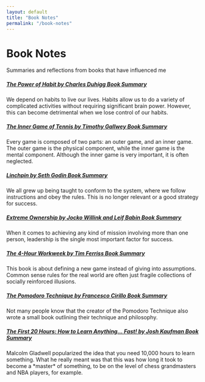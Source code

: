 ```yaml
---
layout: default
title: "Book Notes"
permalink: "/book-notes"
---
```


<div class="g-5 mb-5">
  <h1>Book Notes</h1>
  <p class="fs-5 col-md-8">Summaries and reflections from books that have influenced me</p>
</div>

<div class="g-5 mb-5">
  <div class="row g-5">
    <div class="col-md-6">
      <h5><a href="/book-notes/power-habit-charles-duhigg">The Power of Habit by Charles Duhigg Book Summary</a></h5>
      <p>We depend on habits to live our lives. Habits allow us to do a variety of complicated activities without requiring significant brain power. However, this can become detrimental when we lose control of our habits.</p>
    </div>
    <div class="col-md-6">
      <h5><a href="/book-notes/inner-game-tennis-timothy-gallwey">The Inner Game of Tennis by Timothy Gallwey Book Summary</a></h5>
      <p>Every game is composed of two parts: an outer game, and an inner game. The outer game is the physical component, while the inner game is the mental component. Although the inner game is very important, it is often neglected.</p>
    </div>
  </div>
</div>

<div class="g-5 mb-5">
  <div class="row g-5">
    <div class="col-md-6">
      <h5><a href="/book-notes/linchpin-seth-godin">Linchpin by Seth Godin Book Summary</a></h5>
      <p>We all grew up being taught to conform to the system, where we follow instructions and obey the rules. This is no longer relevant or a good strategy for success.</p>
    </div>
    <div class="col-md-6">
      <h5><a href="/book-notes/extreme-ownership-jocko-willink-leif-babin">Extreme Ownership by Jocko Willink and Leif Babin Book Summary</a></h5>
      <p>When it comes to achieving any kind of mission involving more than one person, leadership is the single most important factor for success.</p>
    </div>
  </div>
</div>

<div class="g-5 mb-5">
  <div class="row g-5">
    <div class="col-md-6">
      <h5><a href="/book-notes/4-hour-workweek-tim-ferriss">The 4-Hour Workweek by Tim Ferriss Book Summary</a></h5>
      <p>This book is about defining a new game instead of giving into assumptions. Common sense rules for the real world are often just fragile collections of socially reinforced illusions.</p>
    </div>
    <div class="col-md-6">
      <h5><a href="/book-notes/pomodoro-technique-francesco-cirillo">The Pomodoro Technique by Francesco Cirillo Book Summary</a></h5>
      <p>Not many people know that the creator of the Pomodoro Technique also wrote a small book outlining their technique and philosophy.</p>
    </div>
  </div>
</div>

<div class="g-5 mb-5">
  <div class="row g-5">
    <div class="col-md-6">
      <h5><a href="/book-notes/first-20-hours-josh-kaufman">The First 20 Hours: How to Learn Anything... Fast! by Josh Kaufman Book Summary</a></h5>
      <p>Malcolm Gladwell popularized the idea that you need 10,000 hours to learn something. What he really meant was that this was how long it took to become a *master* of something, to be on the level of chess grandmasters and NBA players, for example.</p>
    </div>
  </div>
</div>
